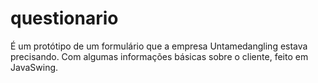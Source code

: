 # questionario
<p>
  É um protótipo de um formulário que a empresa Untamedangling estava precisando. Com algumas informações básicas sobre o cliente,
  feito em JavaSwing.
 </p>
